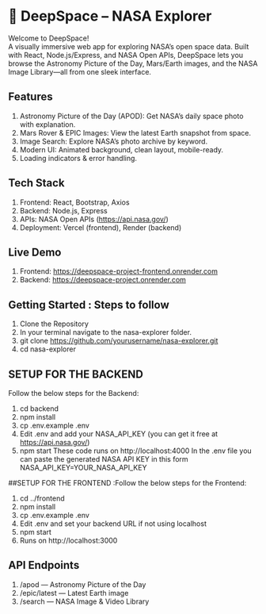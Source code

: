 # 🚀 DeepSpace – NASA Explorer

Welcome to DeepSpace!  
A visually immersive web app for exploring NASA’s open space data. Built with React, Node.js/Express, and NASA Open APIs, 
DeepSpace lets you browse the Astronomy Picture of the Day, Mars/Earth images, and the NASA Image Library—all from one sleek interface.

## Features

1. Astronomy Picture of the Day (APOD): Get NASA’s daily space photo with explanation.  
2. Mars Rover & EPIC Images: View the latest Earth snapshot from space.  
3. Image Search: Explore NASA’s photo archive by keyword.  
4. Modern UI: Animated background, clean layout, mobile-ready.  
5. Loading indicators & error handling.

## Tech Stack
 1. Frontend: React, Bootstrap, Axios  
 2. Backend: Node.js, Express  
 3. APIs: NASA Open APIs (https://api.nasa.gov/)  
 4. Deployment: Vercel (frontend), Render (backend)

## Live Demo
1. Frontend: https://deepspace-project-frontend.onrender.com
2. Backend: https://deepspace-project.onrender.com

## Getting Started : Steps to follow
1. Clone the Repository
2. In your terminal navigate to the nasa-explorer folder.
3. git clone https://github.com/yourusername/nasa-explorer.git
4. cd nasa-explorer

## SETUP FOR THE BACKEND
Follow the below steps for the Backend:
1. cd backend
2. npm install
3. cp .env.example .env
4. Edit .env and add your NASA_API_KEY (you can get it free at https://api.nasa.gov/)
5. npm start
These code runs on http://localhost:4000
In the .env file you can paste the generated NASA API KEY in this form NASA_API_KEY=YOUR_NASA_API_KEY

##SETUP FOR THE FRONTEND :Follow the below steps for the Frontend:
1. cd ../frontend
2. npm install
3. cp .env.example .env
4. Edit .env and set your backend URL if not using localhost
5. npm start
6. Runs on http://localhost:3000

## API Endpoints
1. /apod — Astronomy Picture of the Day
2. /epic/latest — Latest Earth image
3. /search — NASA Image & Video Library

  


  
